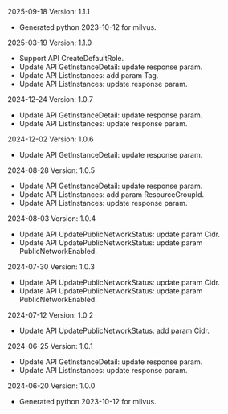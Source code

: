 2025-09-18 Version: 1.1.1
- Generated python 2023-10-12 for milvus.

2025-03-19 Version: 1.1.0
- Support API CreateDefaultRole.
- Update API GetInstanceDetail: update response param.
- Update API ListInstances: add param Tag.
- Update API ListInstances: update response param.


2024-12-24 Version: 1.0.7
- Update API GetInstanceDetail: update response param.
- Update API ListInstances: update response param.


2024-12-02 Version: 1.0.6
- Update API GetInstanceDetail: update response param.


2024-08-28 Version: 1.0.5
- Update API GetInstanceDetail: update response param.
- Update API ListInstances: add param ResourceGroupId.
- Update API ListInstances: update response param.


2024-08-03 Version: 1.0.4
- Update API UpdatePublicNetworkStatus: update param Cidr.
- Update API UpdatePublicNetworkStatus: update param PublicNetworkEnabled.


2024-07-30 Version: 1.0.3
- Update API UpdatePublicNetworkStatus: update param Cidr.
- Update API UpdatePublicNetworkStatus: update param PublicNetworkEnabled.


2024-07-12 Version: 1.0.2
- Update API UpdatePublicNetworkStatus: add param Cidr.


2024-06-25 Version: 1.0.1
- Update API GetInstanceDetail: update response param.
- Update API ListInstances: update response param.


2024-06-20 Version: 1.0.0
- Generated python 2023-10-12 for milvus.

